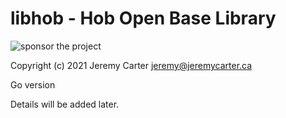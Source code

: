 # libhob - Hob Open Base Library  
  
![sponsor the project](https://img.shields.io/static/v1?label=Sponsor&message=%E2%9D%A4&logo=GitHub&link=https://github.com/sponsors/defcronyke)  
  
Copyright (c) 2021 Jeremy Carter <jeremy@jeremycarter.ca>  
  
Go version  
  
Details will be added later.  
